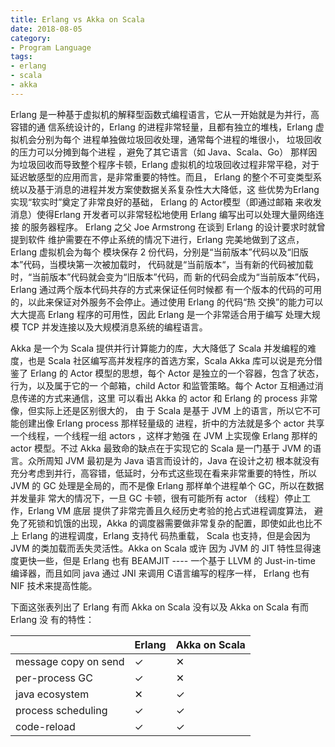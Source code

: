 ```yaml
---
title: Erlang vs Akka on Scala
date: 2018-08-05
category: 
- Program Language
tags:
- erlang
- scala
- akka
---
```


Erlang 是一种基于虚拟机的解释型函数式编程语言，它从一开始就是为并行，高容错的通
信系统设计的，Erlang 的进程非常轻量，且都有独立的堆栈，Erlang 虚拟机会分别为每个
进程单独做垃圾回收处理，通常每个进程的堆很小，  垃圾回收的压力可以分摊到每个进程
，避免了其它语言（如 Java、Scala、Go） 那样因为垃圾回收而导致整个程序卡顿，Erlang
虚拟机的垃圾回收过程非常平稳，对于延迟敏感型的应用而言，是非常重要的特性。而且，
Erlang 的整个不可变类型系统以及基于消息的进程并发方案使数据关系复杂性大大降低，这
些优势为Erlang实现“软实时”奠定了非常良好的基础， Erlang 的 Actor模型（即通过邮箱
来收发消息）使得Erlang 开发者可以非常轻松地使用 Erlang 编写出可以处理大量网络连接
的服务器程序。 Erlang 之父 Joe Armstrong 在谈到 Erlang 的设计要求时就曾提到软件
维护需要在不停止系统的情况下进行，Erlang 完美地做到了这点，Erlang 虚拟机会为每个
模块保存 2 份代码，分别是“当前版本”代码以及“旧版本”代码，当模块第一次被加载时，
代码就是“当前版本“，当有新的代码被加载时，“当前版本”代码就会变为“旧版本”代码，而
新的代码会成为“当前版本”代码，Erlang 通过两个版本代码共存的方式来保证任何时候都
有一个版本的代码的可用的，以此来保证对外服务不会停止。通过使用 Erlang 的代码“热
交换”的能力可以大大提高 Erlang 程序的可用性，因此 Erlang 是一个非常适合用于编写
处理大规模 TCP 并发连接以及大规模消息系统的编程语言。

Akka 是一个为 Scala 提供并行计算能力的库，大大降低了 Scala 并发编程的难度，也是
Scala 社区编写高并发程序的首选方案，Scala Akka 库可以说是充分借鉴了 Erlang 的 
Actor 模型的思想，每个 Actor 是独立的一个容器，包含了状态，行为，以及属于它的一
个邮箱，child Actor 和监管策略。每个 Actor 互相通过消息传递的方式来通信，这里
可以看出 Akka 的 actor 和 Erlang 的 process 非常像，但实际上还是区别很大的， 由
于 Scala 是基于 JVM 上的语言，所以它不可能创建出像 Erlang process 那样轻量级的
进程，折中的方法就是多个 actor 共享一个线程，一个线程一组 actors ，这样才勉强
在 JVM 上实现像 Erlang 那样的 actor 模型。不过 Akka 最致命的缺点在于实现它的 Scala
是一门基于 JVM 的语言。众所周知 JVM 最初是为 Java 语言而设计的，Java 在设计之初
根本就没有充分考虑到并行，高容错，低延时，分布式这些现在看来非常重要的特性，所以
JVM 的 GC 处理是全局的，而不是像 Erlang 那样单个进程单个 GC，所以在数据并发量非
常大的情况下，一旦 GC 卡顿，很有可能所有 actor （线程）停止工作，Erlang VM 底层
提供了非常完善且久经历史考验的抢占式进程调度算法， 避免了死锁和饥饿的出现，Akka 
的调度器需要做非常复杂的配置，即使如此也比不上 Erlang 的进程调度，Erlang 支持代
码热重载， Scala 也支持，但是会因为 JVM 的类加载而丢失灵活性。Akka on Scala 或许
因为 JVM 的 JIT 特性显得速度更快一些，但是 Erlang 也有 BEAMJIT ---- 一个基于 
LLVM 的 Just-in-time 编译器，而且如同 java 通过 JNI 来调用 C语言编写的程序一样，
Erlang 也有 NIF 技术来提高性能。


下面这张表列出了 Erlang 有而 Akka on Scala 没有以及 Akka on Scala 有而 Erlang 没
有的特性：


|                      | **Erlang** | **Akka on Scala** |
|----------------------|------------|-------------------|
| message copy on send | ✓	        | ✕                 |
| per-process GC       | ✓          | ✕                 |
| java ecosystem       | ✕          | ✓                 |
| process scheduling   | ✓          | ✓                 |
| code-reload          | ✓          | ✓                 |
